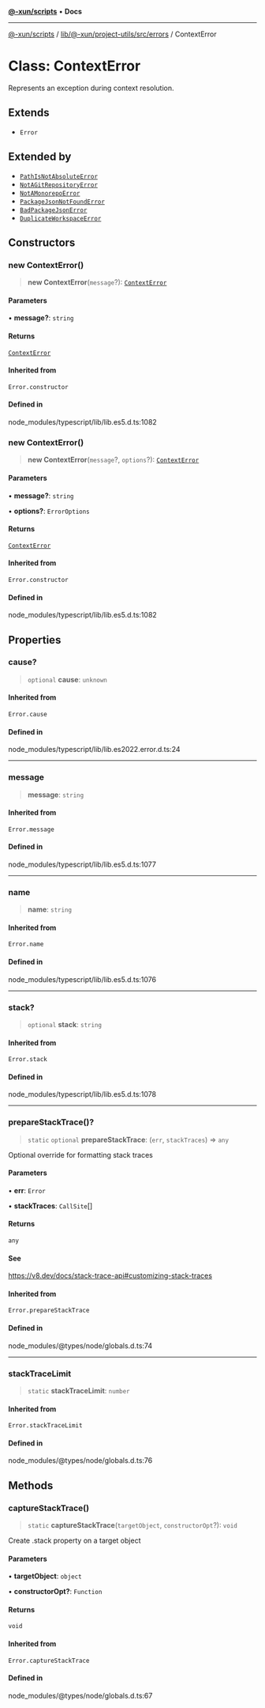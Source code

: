 [**@-xun/scripts**](../../../../../../README.md) • **Docs**

***

[@-xun/scripts](../../../../../../README.md) / [lib/@-xun/project-utils/src/errors](../README.md) / ContextError

# Class: ContextError

Represents an exception during context resolution.

## Extends

- `Error`

## Extended by

- [`PathIsNotAbsoluteError`](PathIsNotAbsoluteError.md)
- [`NotAGitRepositoryError`](NotAGitRepositoryError.md)
- [`NotAMonorepoError`](NotAMonorepoError.md)
- [`PackageJsonNotFoundError`](PackageJsonNotFoundError.md)
- [`BadPackageJsonError`](BadPackageJsonError.md)
- [`DuplicateWorkspaceError`](DuplicateWorkspaceError.md)

## Constructors

### new ContextError()

> **new ContextError**(`message`?): [`ContextError`](ContextError.md)

#### Parameters

• **message?**: `string`

#### Returns

[`ContextError`](ContextError.md)

#### Inherited from

`Error.constructor`

#### Defined in

node\_modules/typescript/lib/lib.es5.d.ts:1082

### new ContextError()

> **new ContextError**(`message`?, `options`?): [`ContextError`](ContextError.md)

#### Parameters

• **message?**: `string`

• **options?**: `ErrorOptions`

#### Returns

[`ContextError`](ContextError.md)

#### Inherited from

`Error.constructor`

#### Defined in

node\_modules/typescript/lib/lib.es5.d.ts:1082

## Properties

### cause?

> `optional` **cause**: `unknown`

#### Inherited from

`Error.cause`

#### Defined in

node\_modules/typescript/lib/lib.es2022.error.d.ts:24

***

### message

> **message**: `string`

#### Inherited from

`Error.message`

#### Defined in

node\_modules/typescript/lib/lib.es5.d.ts:1077

***

### name

> **name**: `string`

#### Inherited from

`Error.name`

#### Defined in

node\_modules/typescript/lib/lib.es5.d.ts:1076

***

### stack?

> `optional` **stack**: `string`

#### Inherited from

`Error.stack`

#### Defined in

node\_modules/typescript/lib/lib.es5.d.ts:1078

***

### prepareStackTrace()?

> `static` `optional` **prepareStackTrace**: (`err`, `stackTraces`) => `any`

Optional override for formatting stack traces

#### Parameters

• **err**: `Error`

• **stackTraces**: `CallSite`[]

#### Returns

`any`

#### See

https://v8.dev/docs/stack-trace-api#customizing-stack-traces

#### Inherited from

`Error.prepareStackTrace`

#### Defined in

node\_modules/@types/node/globals.d.ts:74

***

### stackTraceLimit

> `static` **stackTraceLimit**: `number`

#### Inherited from

`Error.stackTraceLimit`

#### Defined in

node\_modules/@types/node/globals.d.ts:76

## Methods

### captureStackTrace()

> `static` **captureStackTrace**(`targetObject`, `constructorOpt`?): `void`

Create .stack property on a target object

#### Parameters

• **targetObject**: `object`

• **constructorOpt?**: `Function`

#### Returns

`void`

#### Inherited from

`Error.captureStackTrace`

#### Defined in

node\_modules/@types/node/globals.d.ts:67
